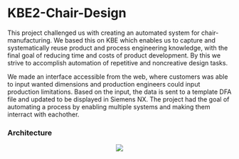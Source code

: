 # KBE2-Chair-Design
This project challenged us with creating an automated system for chair-manufacturing. We based this on KBE which enables us to capture and systematically reuse product and process
engineering knowledge, with the final goal of reducing time and costs of product development. By this we strive to accomplish automation of repetitive and noncreative design tasks.

We made an interface accessible from the web, where customers was able to input wanted dimensions and production engineers could input production limitations. Based on the input, the data is sent to a template DFA file and updated to be displayed in Siemens NX. The project had the goal of automating a process by enabling multiple systems and making them interract with eachother.

<h3>Architecture</h3>
<p align="center">
<img src="https://user-images.githubusercontent.com/77832956/105688941-786a4f00-5efa-11eb-907e-b2eef25465d9.png">
</p>
